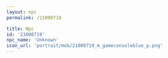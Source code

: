 ```yaml
---
layout: npc
permalink: /21000719

title: Npc
id: '21000719'
npc_name: 'Unknown'
icon_url: 'portrait/mob/21000719_m_gameconsoleblue_p.png'
---
```

